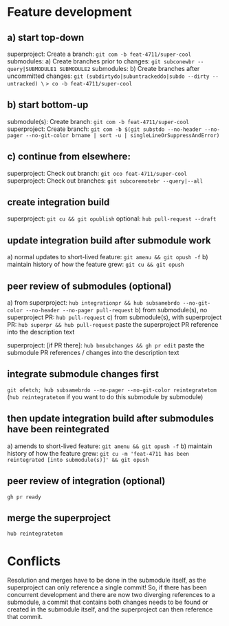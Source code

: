 # Feature development
## a) start top-down
superproject: Create a branch: `git com -b feat-4711/super-cool`
submodules: a) Create branches prior to changes:
	       `git subconewbr --query|SUBMODULE1 SUBMODULE2`
submodules: b) Create branches after uncommitted changes:
	       `git (subdirtydo|subuntrackeddo|subdo --dirty --untracked) \`
	       `> co -b feat-4711/super-cool`
## b) start bottom-up
submodule(s): Create branch: `git com -b feat-4711/super-cool`
superproject: Create branch: `git com -b $(git substdo --no-header --no-pager --no-git-color brname | sort -u | singleLineOrSuppressAndError)`
## c) continue from elsewhere:
superproject: Check out branch:   `git oco feat-4711/super-cool`
superproject: Check out branches: `git subcoremotebr --query|--all`

## create integration build
superproject: `git cu && git opublish`
optional: `hub pull-request --draft`

## update integration build after submodule work
a) normal updates to short-lived feature: `git amenu && git opush -f`
b) maintain history of how the feature grew: `git cu && git opush`

## peer review of submodules (optional)
a) from superproject: `hub integrationpr && hub subsamebrdo --no-git-color --no-header --no-pager pull-request`
b) from submodule(s), no superproject PR: `hub pull-request`
c) from submodule(s), with superproject PR: `hub superpr && hub pull-request`
   paste the superproject PR reference into the description text

superproject: [if PR there]: `hub bmsubchanges && gh pr edit`
  paste the submodule PR references / changes into the description text

## integrate submodule changes first
`git ofetch; hub subsamebrdo --no-pager --no-git-color reintegratetom` (`hub reintegratetom` if you want to do this submodule by submodule)
## then update integration build after submodules have been reintegrated
a) amends to short-lived feature: `git amenu && git opush -f`
b) maintain history of how the feature grew: `git cu -m 'feat-4711 has been reintegrated [into submodule(s)]' && git opush`

## peer review of integration (optional)
`gh pr ready`

## merge the superproject
`hub reintegratetom`

# Conflicts
Resolution and merges have to be done in the submodule itself, as the
superproject can only reference a single commit! So, if there has been
concurrent development and there are now two diverging references to a
submodule, a commit that contains both changes needs to be found or created in
the submodule itself, and the superproject can then reference that commit.
